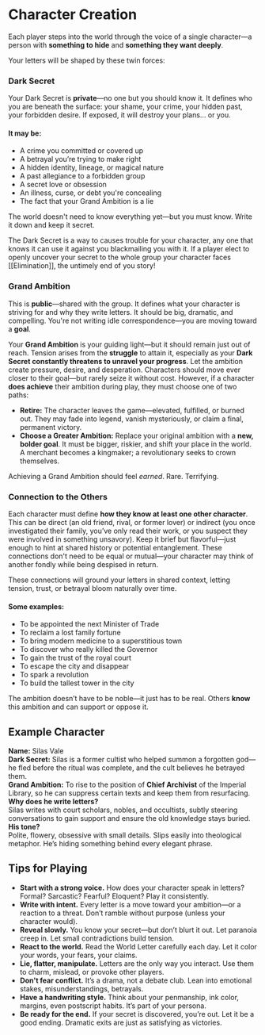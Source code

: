 # Character Creation
Each player steps into the world through the voice of a single character—a person with **something to hide** and **something they want deeply**.

Your letters will be shaped by these twin forces:
### Dark Secret
Your Dark Secret is **private**—no one but you should know it. It defines who you are beneath the surface: your shame, your crime, your hidden past, your forbidden desire. If exposed, it will destroy your plans… or you.
#### It may be:
- A crime you committed or covered up
- A betrayal you’re trying to make right
- A hidden identity, lineage, or magical nature
- A past allegiance to a forbidden group
- A secret love or obsession
- An illness, curse, or debt you're concealing
- The fact that your Grand Ambition is a lie

The world doesn't need to know everything yet—but you must know. Write it down and keep it secret.

The Dark Secret is a way to causes trouble for your character, any one that knows it can use it against you blackmailing you with it. If a player elect to openly uncover your secret to the whole group your character faces [[Elimination]], the untimely end of you story!
### Grand Ambition
This is **public**—shared with the group. It defines what your character is striving for and why they write letters. It should be big, dramatic, and compelling. You're not writing idle correspondence—you are moving toward a **goal**.

Your **Grand Ambition** is your guiding light—but it should remain just out of reach. Tension arises from the **struggle** to attain it, especially as your **Dark Secret constantly threatens to unravel your progress**. Let the ambition create pressure, desire, and desperation. Characters should move ever closer to their goal—but rarely seize it without cost. However, if a character **does achieve** their ambition during play, they must choose one of two paths:

- **Retire:** The character leaves the game—elevated, fulfilled, or burned out. They may fade into legend, vanish mysteriously, or claim a final, permanent victory.
- **Choose a Greater Ambition:** Replace your original ambition with a **new, bolder goal**. It must be bigger, riskier, and shift your place in the world. A merchant becomes a kingmaker; a revolutionary seeks to crown themselves.

Achieving a Grand Ambition should feel _earned_. Rare. Terrifying.
### Connection to the Others
Each character must define **how they know at least one other character**. This can be direct (an old friend, rival, or former lover) or indirect (you once investigated their family, you’ve only read their work, or you suspect they were involved in something unsavory). Keep it brief but flavorful—just enough to hint at shared history or potential entanglement. These connections don't need to be equal or mutual—your character may think of another fondly while being despised in return.

These connections will ground your letters in shared context, letting tension, trust, or betrayal bloom naturally over time.

#### Some examples:
- To be appointed the next Minister of Trade
- To reclaim a lost family fortune
- To bring modern medicine to a superstitious town
- To discover who really killed the Governor
- To gain the trust of the royal court
- To escape the city and disappear
- To spark a revolution
- To build the tallest tower in the city

The ambition doesn’t have to be noble—it just has to be real. Others **know** this ambition and can support or oppose it.
## Example Character
**Name:** Silas Vale  
**Dark Secret:** Silas is a former cultist who helped summon a forgotten god—he fled before the ritual was complete, and the cult believes he betrayed them.  
**Grand Ambition:** To rise to the position of **Chief Archivist** of the Imperial Library, so he can suppress certain texts and keep them from resurfacing.
**Why does he write letters?**  
Silas writes with court scholars, nobles, and occultists, subtly steering conversations to gain support and ensure the old knowledge stays buried.
**His tone?**  
Polite, flowery, obsessive with small details. Slips easily into theological metaphor. He’s hiding something behind every elegant phrase.
## Tips for Playing
- **Start with a strong voice.** How does your character speak in letters? Formal? Sarcastic? Fearful? Eloquent? Play it consistently.
- **Write with intent.** Every letter is a move toward your ambition—or a reaction to a threat. Don’t ramble without purpose (unless your character would).
- **Reveal slowly.** You know your secret—but don’t blurt it out. Let paranoia creep in. Let small contradictions build tension.
- **React to the world.** Read the World Letter carefully each day. Let it color your words, your fears, your claims.
- **Lie, flatter, manipulate.** Letters are the only way you interact. Use them to charm, mislead, or provoke other players.
- **Don't fear conflict.** It’s a drama, not a debate club. Lean into emotional stakes, misunderstandings, betrayals.
- **Have a handwriting style.** Think about your penmanship, ink color, margins, even postscript habits. It’s part of your persona.
- **Be ready for the end.** If your secret is discovered, you’re out. Let it be a good ending. Dramatic exits are just as satisfying as victories.
